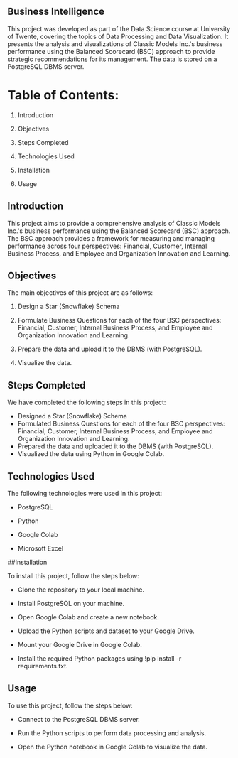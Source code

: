 ## Business Intelligence
This project was developed as part of the Data Science course at University of Twente, covering the topics of Data Processing and Data Visualization. It presents the analysis and visualizations of Classic Models Inc.'s business performance using the Balanced Scorecard (BSC) approach to provide strategic recommendations for its management. The data is stored on a PostgreSQL DBMS server.

# Table of Contents:
1. Introduction

2. Objectives

3. Steps Completed

4. Technologies Used

5. Installation

6. Usage

## Introduction
This project aims to provide a comprehensive analysis of Classic Models Inc.'s business performance using the Balanced Scorecard (BSC) approach. The BSC approach provides a framework for measuring and managing performance across four perspectives: Financial, Customer, Internal Business Process, and Employee and Organization Innovation and Learning.

## Objectives
The main objectives of this project are as follows:

1. Design a Star (Snowflake) Schema

2. Formulate Business Questions for each of the four BSC perspectives: Financial, Customer, Internal Business Process, and Employee and Organization Innovation and Learning.

3. Prepare the data and upload it to the DBMS (with PostgreSQL).

4. Visualize the data.

## Steps Completed
We have completed the following steps in this project:

- Designed a Star (Snowflake) Schema
- Formulated Business Questions for each of the four BSC perspectives: Financial, Customer, Internal Business Process, and Employee and Organization Innovation and Learning.
- Prepared the data and uploaded it to the DBMS (with PostgreSQL).
- Visualized the data using Python in Google Colab.
## Technologies Used
The following technologies were used in this project:

- PostgreSQL

- Python

- Google Colab

- Microsoft Excel

##Installation

To install this project, follow the steps below:

- Clone the repository to your local machine.

- Install PostgreSQL on your machine.

- Open Google Colab and create a new notebook.

- Upload the Python scripts and dataset to your Google Drive.

- Mount your Google Drive in Google Colab.

- Install the required Python packages using !pip install -r requirements.txt.
## Usage
To use this project, follow the steps below:

- Connect to the PostgreSQL DBMS server.

- Run the Python scripts to perform data processing and analysis.

- Open the Python notebook in Google Colab to visualize the data.
